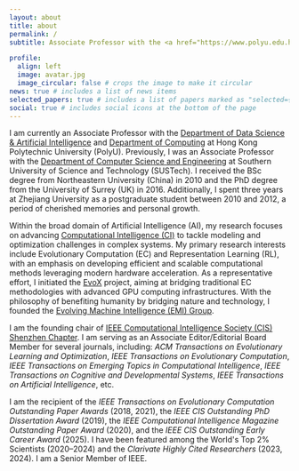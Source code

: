 ```yaml
---
layout: about
title: about
permalink: /
subtitle: Associate Professor with the <a href="https://www.polyu.edu.hk/dsai/people/academic-staff/cheng-ran/">Hong Kong Polytechnic University</a>

profile:
  align: left
  image: avatar.jpg
  image_circular: false # crops the image to make it circular
news: true # includes a list of news items
selected_papers: true # includes a list of papers marked as "selected={true}"
social: true # includes social icons at the bottom of the page
---
```


I am currently an Associate Professor with the [Department of Data Science & Artificial Intelligence](https://www.polyu.edu.hk/dsai/) and [Department of Computing](https://www.polyu.edu.hk/comp/) at Hong Kong Polytechnic University (PolyU). Previously, I was an Associate Professor with the [Department of Computer Science and Engineering](https://cse.sustech.edu.cn/en/) at Southern University of Science and Technology (SUSTech). I received the BSc degree from Northeastern University (China) in 2010 and the PhD degree from the University of Surrey (UK) in 2016. Additionally, I spent three years at Zhejiang University as a postgraduate student between 2010 and 2012, a period of cherished memories and personal growth.

Within the broad domain of Artificial Intelligence (AI), my research focuses on advancing [Computational Intelligence (CI)](https://en.wikipedia.org/wiki/Computational_intelligence) to tackle modeling and optimization challenges in complex systems. My primary research interests include Evolutionary Computation (EC) and Representation Learning (RL), with an emphasis on developing efficient and scalable computational methods leveraging modern hardware acceleration. As a representative effort, I initiated the [EvoX](https://evox.group/) project, aiming at bridging traditional EC methodologies with advanced GPU computing infrastructures. With the philosophy of benefiting humanity by bridging nature and technology, I founded the [Evolving Machine Intelligence (EMI) Group](https://www.emigroup.tech/).

I am the founding chair of [IEEE Computational Intelligence Society (CIS) Shenzhen Chapter](https://r10.ieee.org/shenzhen-cis/). I am serving as an Associate Editor/Editorial Board Member for several journals, including: *ACM Transactions on Evolutionary Learning and Optimization*, *IEEE Transactions on Evolutionary Computation*, *IEEE Transactions on Emerging Topics in Computational Intelligence*, *IEEE Transactions on Cognitive and Developmental Systems*, *IEEE Transactions on Artificial Intelligence*, etc.

I am the recipient of the *IEEE Transactions on Evolutionary Computation Outstanding Paper Awards* (2018, 2021), the *IEEE CIS Outstanding PhD Dissertation Award* (2019), the *IEEE Computational Intelligence Magazine Outstanding Paper Award* (2020), and the *IEEE CIS Outstanding Early Career Award* (2025). I have been featured among the World's Top 2% Scientists (2020–2024) and the *Clarivate Highly Cited Researchers* (2023, 2024). I am a Senior Member of IEEE.
